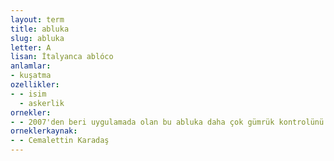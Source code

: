 ```yaml
---
layout: term
title: abluka
slug: abluka
letter: A
lisan: İtalyanca ablóco
anlamlar:
- kuşatma
ozellikler:
- - isim
  - askerlik
ornekler:
- - 2007'den beri uygulamada olan bu abluka daha çok gümrük kontrolünü içermektedir…
orneklerkaynak:
- - Cemalettin Karadaş
---
```

